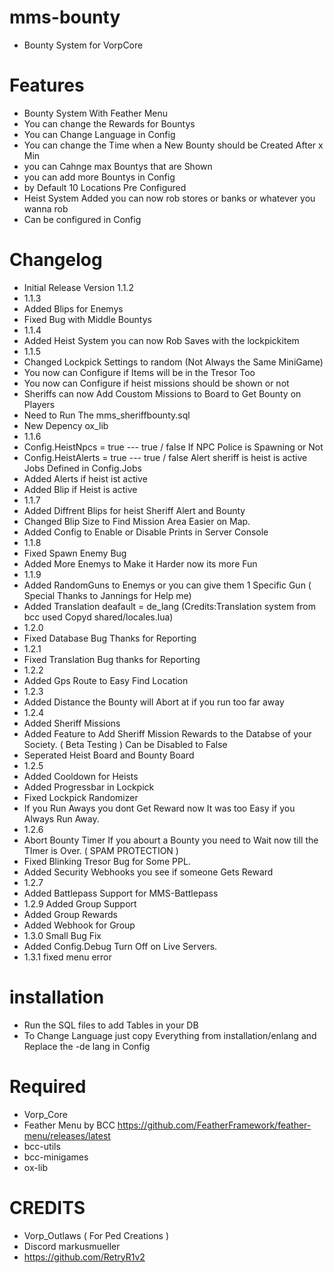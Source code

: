 # mms-bounty 

- Bounty System for VorpCore

# Features
 
- Bounty System With Feather Menu
- You can change the Rewards for Bountys
- You can Change Language in Config
- You can change the Time when a New Bounty should be Created After x Min
- you can Cahnge max Bountys that are Shown
- you can add more Bountys in Config
- by Default 10 Locations Pre Configured
- Heist System Added you can now rob stores or banks or whatever you wanna rob
- Can be configured in Config

# Changelog

- Initial Release Version 1.1.2
- 1.1.3
- Added Blips for Enemys
- Fixed Bug with Middle Bountys 
- 1.1.4
- Added Heist System you can now Rob Saves with the lockpickitem
- 1.1.5 
- Changed Lockpick Settings to random (Not Always the Same MiniGame)
- You now can Configure if Items will be in the Tresor Too 
- You now can Configure if heist missions should be shown or not
- Sheriffs can now Add Coustom Missions to Board to Get Bounty on Players 
- Need to Run The mms_sheriffbounty.sql  
- New Depency ox_lib
- 1.1.6
- Config.HeistNpcs = true  --- true / false If NPC Police is Spawning or Not
- Config.HeistAlerts = true  --- true / false Alert sheriff is heist is active  Jobs Defined in Config.Jobs
- Added Alerts if heist ist active 
- Added Blip if Heist is active
- 1.1.7
- Added Diffrent Blips for heist Sheriff Alert and Bounty
- Changed Blip Size to Find Mission Area Easier on Map.
- Added Config to Enable or Disable Prints in Server Console
- 1.1.8
- Fixed Spawn Enemy Bug
- Added More Enemys to Make it Harder now its more Fun
- 1.1.9
- Added RandomGuns to Enemys or you can give them 1 Specific Gun ( Special Thanks to Jannings for Help me)
- Added Translation deafault = de_lang (Credits:Translation system from bcc used Copyd shared/locales.lua)
- 1.2.0 
- Fixed Database Bug Thanks for Reporting
- 1.2.1
- Fixed Translation Bug thanks for Reporting
- 1.2.2
- Added Gps Route to Easy Find Location
- 1.2.3 
- Added Distance the Bounty will Abort at if you run too far away
- 1.2.4 
- Added Sheriff Missions 
- Added Feature to Add Sheriff Mission Rewards to the Databse of your Society. ( Beta Testing ) Can be Disabled to False
- Seperated Heist Board and Bounty Board
- 1.2.5
- Added Cooldown for Heists
- Added Progressbar in Lockpick
- Fixed Lockpick Randomizer
- If you Run Aways you dont Get Reward now It was too Easy if you Always Run Away.
- 1.2.6
- Abort Bounty Timer If you abourt a Bounty you need to Wait now till the TImer is Over. ( SPAM PROTECTION )
- Fixed Blinking Tresor Bug for Some PPL.
- Added Security Webhooks you see if someone Gets Reward
- 1.2.7 
- Added Battlepass Support for MMS-Battlepass
- 1.2.9 Added Group Support
- Added Group Rewards
- Added Webhook for Group
- 1.3.0 Small Bug Fix
- Added Config.Debug Turn Off on Live Servers.
- 1.3.1 fixed menu error

# installation 

- Run the SQL files to add Tables in your DB
- To Change Language just copy Everything from installation/enlang and Replace the -de lang in Config


# Required
- Vorp_Core 
- Feather Menu by BCC https://github.com/FeatherFramework/feather-menu/releases/latest
- bcc-utils
- bcc-minigames
- ox-lib

# CREDITS
- Vorp_Outlaws ( For Ped Creations )
- Discord markusmueller 
- https://github.com/RetryR1v2 